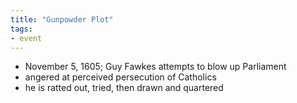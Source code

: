 ```yaml
---
title: "Gunpowder Plot"
tags:
- event
---
```

- November 5, 1605; Guy Fawkes attempts to blow up Parliament
- angered at perceived persecution of Catholics
- he is ratted out, tried, then drawn and quartered